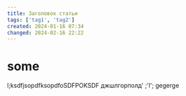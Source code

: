 ```yaml
---
title: Заголовок статьи
tags: ['tag1', 'tag2']
created: 2024-01-16 07:34
changed: 2024-02-16 22:22
---
```

# some
l;ksdfjsopdfksopdfoSDFPOKSDF
джшлгорполд'
;'l';
gegerge
